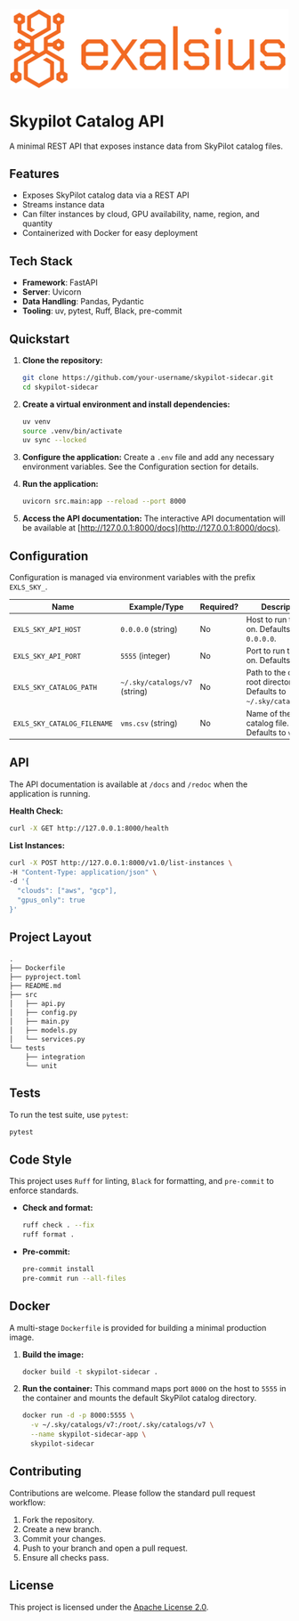 <p align="center"><img src="./docs/img/logo_banner.png" alt="Skypilot Catalog API" width="500"></p>

# Skypilot Catalog API

A minimal REST API that exposes instance data from SkyPilot catalog files.

## Features

- Exposes SkyPilot catalog data via a REST API
- Streams instance data
- Can filter instances by cloud, GPU availability, name, region, and quantity
- Containerized with Docker for easy deployment

## Tech Stack

- **Framework**: FastAPI
- **Server**: Uvicorn
- **Data Handling**: Pandas, Pydantic
- **Tooling**: uv, pytest, Ruff, Black, pre-commit

## Quickstart

1.  **Clone the repository:**

    ```sh
    git clone https://github.com/your-username/skypilot-sidecar.git
    cd skypilot-sidecar
    ```

2.  **Create a virtual environment and install dependencies:**

    ```sh
    uv venv
    source .venv/bin/activate
    uv sync --locked
    ```

3.  **Configure the application:**
    Create a `.env` file and add any necessary environment variables. See the Configuration section for details.

4.  **Run the application:**

    ```sh
    uvicorn src.main:app --reload --port 8000
    ```

5.  **Access the API documentation:**
    The interactive API documentation will be available at [http://127.0.0.1:8000/docs](http://127.0.0.1:8000/docs).

## Configuration

Configuration is managed via environment variables with the prefix `EXLS_SKY_`.

| Name                        | Example/Type                  | Required? | Description                                                           |
| --------------------------- | ----------------------------- | --------- | --------------------------------------------------------------------- |
| `EXLS_SKY_API_HOST`         | `0.0.0.0` (string)            | No        | Host to run the API on. Defaults to `0.0.0.0`.                        |
| `EXLS_SKY_API_PORT`         | `5555` (integer)              | No        | Port to run the API on. Defaults to `5555`.                           |
| `EXLS_SKY_CATALOG_PATH`     | `~/.sky/catalogs/v7` (string) | No        | Path to the catalog root directory. Defaults to `~/.sky/catalogs/v7`. |
| `EXLS_SKY_CATALOG_FILENAME` | `vms.csv` (string)            | No        | Name of the catalog file. Defaults to `vms.csv`.                      |

## API

The API documentation is available at `/docs` and `/redoc` when the application is running.

**Health Check:**

```sh
curl -X GET http://127.0.0.1:8000/health
```

**List Instances:**

```sh
curl -X POST http://127.0.0.1:8000/v1.0/list-instances \
-H "Content-Type: application/json" \
-d '{
  "clouds": ["aws", "gcp"],
  "gpus_only": true
}'
```

## Project Layout

```
.
├── Dockerfile
├── pyproject.toml
├── README.md
├── src
│   ├── api.py
│   ├── config.py
│   ├── main.py
│   ├── models.py
│   └── services.py
└── tests
    ├── integration
    └── unit
```

## Tests

To run the test suite, use `pytest`:

```sh
pytest
```

## Code Style

This project uses `Ruff` for linting, `Black` for formatting, and `pre-commit` to enforce standards.

- **Check and format:**

  ```sh
  ruff check . --fix
  ruff format .
  ```

- **Pre-commit:**
  ```sh
  pre-commit install
  pre-commit run --all-files
  ```

## Docker

A multi-stage `Dockerfile` is provided for building a minimal production image.

1.  **Build the image:**

    ```sh
    docker build -t skypilot-sidecar .
    ```

2.  **Run the container:**
    This command maps port `8000` on the host to `5555` in the container and mounts the default SkyPilot catalog directory.

    ```sh
    docker run -d -p 8000:5555 \
      -v ~/.sky/catalogs/v7:/root/.sky/catalogs/v7 \
      --name skypilot-sidecar-app \
      skypilot-sidecar
    ```

## Contributing

Contributions are welcome. Please follow the standard pull request workflow:

1.  Fork the repository.
2.  Create a new branch.
3.  Commit your changes.
4.  Push to your branch and open a pull request.
5.  Ensure all checks pass.

## License

This project is licensed under the [Apache License 2.0](LICENSE).
